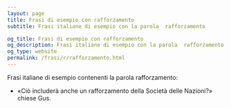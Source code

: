 ```yaml
---
layout: page
title: Frasi di esempio con rafforzamento 
subtitle: Frasi italiane di esempio con la parola  rafforzamento

og_title: Frasi di esempio con rafforzamento 
og_description: Frasi italiane di esempio con la parola  rafforzamento
og_type: website
permalink: /frasi/r/rafforzamento.html
---
```


Frasi italiane di esempio contenenti la parola rafforzamento:


- «Ciò includerà anche un rafforzamento della Società delle Nazioni?» chiese Gus.

